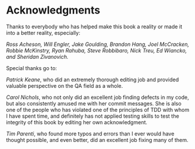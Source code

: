 # Acknowledgments

Thanks to everybody who has helped make this book a reality or made it into a better reality, especially:

_Ross Acheson, Will Engler, Jake Goulding, Brandon Hang, Joel McCracken, Robbie McKinstry, Ryan Rahuba, Steve Robbibaro, Nick Treu, Ed Wiancko, and Sheridan Zivanovich._

Special thanks go to:

_Patrick Keane_, who did an extremely thorough editing job and provided valuable perspective on the QA field as a whole.

_Carol Nichols_, who not only did an excellent job finding defects in my code, but also consistently amused me with her commit messages.  She is also one of the people who has violated one of the principles of TDD with whom I have spent time, and definitely has not applied testing skills to test the integrity of this book by editing her own acknowledgment.

_Tim Parenti_, who found more typos and errors than I ever would have thought possible, and even better, did an excellent job fixing many of them.

